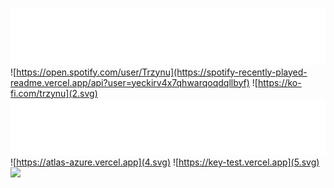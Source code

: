 ![](1.svg)
![https://open.spotify.com/user/Trzynu](https://spotify-recently-played-readme.vercel.app/api?user=yeckirv4x7qhwarqoqdqllbyf)
![https://ko-fi.com/trzynu](2.svg)
</br>
![](3.svg)
![https://atlas-azure.vercel.app](4.svg)
![https://key-test.vercel.app](5.svg)
<img src="https://quotes-github-readme.vercel.app/api?type=horizontal&theme=dark" width="610px"/>
